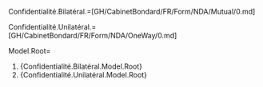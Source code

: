 Confidentialité.Bilatéral.=[GH/CabinetBondard/FR/Form/NDA/Mutual/0.md]

Confidentialité.Unilatéral.=[GH/CabinetBondard/FR/Form/NDA/OneWay/0.md]

Model.Root=<ol><li>{Confidentialité.Bilatéral.Model.Root}<li>{Confidentialité.Unilatéral.Model.Root}</ol>